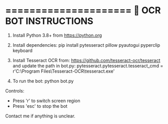 =====================
📌 OCR BOT INSTRUCTIONS
=====================

1. Install Python 3.8+ from https://python.org
2. Install dependencies:
   pip install pytesseract pillow pyautogui pyperclip keyboard

3. Install Tesseract OCR from:
   https://github.com/tesseract-ocr/tesseract
   and update the path in bot.py:
   pytesseract.pytesseract.tesseract_cmd = r'C:\Program Files\Tesseract-OCR\tesseract.exe'

4. To run the bot:
   python bot.py

Controls:
- Press 'r' to switch screen region
- Press 'esc' to stop the bot

Contact me if anything is unclear.
